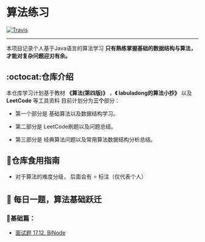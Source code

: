# 算法练习

[![Travis](https://img.shields.io/badge/language-Java-blue.svg)]()

---
本项目记录个人基于Java语言的算法学习 **只有熟练掌握基础的数据结构与算法，才能对复杂问题迎刃有余。**

## :octocat:仓库介绍
本仓库学习计划基于教材 **《算法(第四版)》** ，**《 labuladong的算法小抄》** 以及 **LeetCode** 等工具资料
目前计划分为**三个**部分：

- 第一个部分是 基础算法以及数据结构学习。

- 第二部分是 LeetCode刷题以及问题总结。

- 第三部分是 经典算法问题以及常用算法数据结构分析总结。  


## :meat_on_bone:仓库食用指南

- 对于算法的难度分级， 后面会有 ⭐️ 标注（仅代表个人）  

## :calendar: 每日一题，算法基础跃迁
 ### 📃基础篇：
- [面试题 17.12. BiNode](./problems/binode-lcci.md) 

